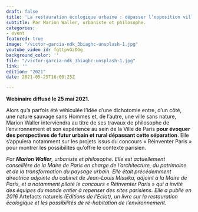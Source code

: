 ```yaml
---
draft: false
title: 'La restauration écologique urbaine : dépasser l’opposition ville-nature'
subtitle: Par Marion Waller, urbaniste et philosophe.
categories:
- event
featured: true
image: "/victor-garcia-ndk_3biaghc-unsplash-1.jpg"
youtube_video_id: fgttpvGzDGg
background_color: ''
file: "/victor-garcia-ndk_3biaghc-unsplash-1.jpg"
link: ''
edition: "2021"
date: 2021-05-25T16:00:25Z

---
```

**Webinaire diffusé le 25 mai 2021.**

Alors qu’a parfois été véhiculée l’idée d’une dichotomie entre, d’un côté, une nature sauvage sans Hommes et, de l’autre, une ville sans nature, Marion Waller interviendra au titre de ses travaux de philosophe de l’environnement et son expérience au sein de la Ville de Paris **pour évoquer des perspectives de futur urbain et rural dépassant cette séparation**. Elle s’appuiera notamment sur les projets issus du concours « Réinventer Paris » pour montrer les possibilités qu’offre le contexte parisien.

_Par **Marion Waller**, urbaniste et philosophe. Elle est actuellement conseillère de la Maire de Paris en charge de l’architecture, du patrimoine et de la transformation du paysage urbain. Elle était précédemment directrice adjointe du cabinet de Jean-Louis Missika, adjoint à la Maire de Paris, et a notamment piloté le concours « Réinventer Paris » qui a invité des équipes du monde entier à repenser des sites parisiens. Elle a publié en 2016_ Artefacts naturels _(Editions de l’Eclat), un livre sur la restauration écologique et les possibilités de ré-habitation de l’environnement._